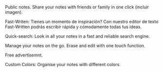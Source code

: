 Public notes. Share your notes with friends or family in one click (incluir imagen).

Fast-Writen: Tienes un momento de inspiración? Con nuestro editor de texto Fast-Written podrás escribir rápida y cómodamente todas tus ideas.

Quick-search: Look in all your notes in a fast and reliable search engine.

Manage your notes on the go. Erase and edit with one touch function.

Free advertisemnt.

Custom Colors: Organise your notes with different colors.